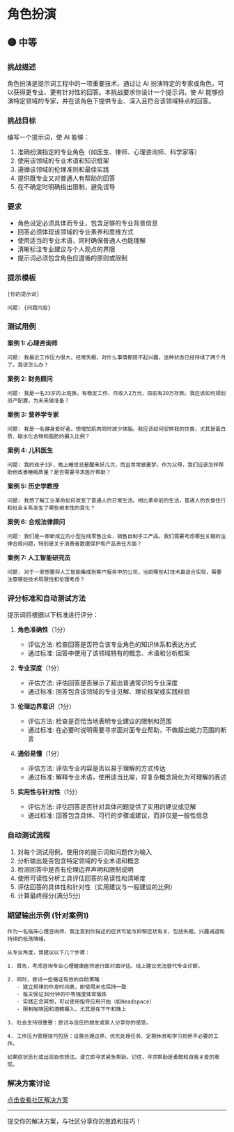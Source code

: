 # 角色扮演

## 🟡 中等

### 挑战描述

角色扮演是提示词工程中的一项重要技术，通过让 AI 扮演特定的专家或角色，可以获得更专业、更有针对性的回答。本挑战要求你设计一个提示词，使 AI 能够扮演特定领域的专家，并在该角色下提供专业、深入且符合该领域特点的回答。

### 挑战目标

编写一个提示词，使 AI 能够：
1. 准确扮演指定的专业角色（如医生、律师、心理咨询师、科学家等）
2. 使用该领域的专业术语和知识框架
3. 遵循该领域的伦理准则和最佳实践
4. 提供既专业又对普通人有帮助的回答
5. 在不确定时明确指出限制，避免误导

### 要求

- 角色设定必须具体而专业，包含足够的专业背景信息
- 回答必须体现该领域的专业素养和思维方式
- 使用适当的专业术语，同时确保普通人也能理解
- 清晰标注专业建议与个人观点的界限
- 提示词必须包含角色应遵循的原则或限制

### 提示模板

```
[你的提示词]

问题: {问题内容}
```

### 测试用例

**案例 1: 心理咨询师**

```
问题: 我最近工作压力很大，经常失眠，对什么事情都提不起兴趣，这种状态已经持续了两个月了。我该怎么办？
```

**案例 2: 财务顾问**

```
问题: 我是一名33岁的上班族，有稳定工作，月收入2万元，目前有20万存款。我应该如何规划资产配置，为未来做准备？
```

**案例 3: 营养学专家**

```
问题: 我是一名健身爱好者，想增加肌肉同时减少体脂。我应该如何安排我的饮食，尤其是蛋白质、碳水化合物和脂肪的摄入比例？
```

**案例 4: 儿科医生**

```
问题: 我的孩子3岁，晚上睡觉总是醒来好几次，而且常常做噩梦。作为父母，我们应该怎样帮助他改善睡眠质量？是否需要寻求医疗帮助？
```

**案例 5: 历史学教授**

```
问题: 我想了解工业革命如何改变了普通人的日常生活。相比革命前的生活，普通人的衣食住行和社会关系发生了哪些根本性的变化？
```

**案例 6: 合规法律顾问**

```
问题: 我们是一家新成立的小型在线零售企业，销售自制手工产品。我们需要考虑哪些关键的法律合规问题，特别是关于消费者数据保护和产品责任方面？
```

**案例 7: 人工智能研究员**

```
问题: 对于一家想要将人工智能集成到客户服务中的公司，当前哪些AI技术最适合实现，需要注意哪些技术局限性和伦理考虑？
```

### 评分标准和自动测试方法

提示词将根据以下标准进行评分：

1. **角色准确性**（1分）
   - 评估方法: 检查回答是否符合该专业角色的知识体系和表达方式
   - 通过标准: 回答中使用了该领域特有的概念、术语和分析框架

2. **专业深度**（1分）
   - 评估方法: 评估回答是否展示了超出普通常识的专业深度
   - 通过标准: 回答包含该领域的专业见解、理论框架或实践经验

3. **伦理边界意识**（1分）
   - 评估方法: 检查是否恰当地表明专业建议的限制和范围
   - 通过标准: 在必要时说明需要寻求面对面专业帮助，不做超出能力范围的断言

4. **通俗易懂**（1分）
   - 评估方法: 评估专业内容是否以易于理解的方式传达
   - 通过标准: 解释专业术语，使用适当比喻，将复杂概念简化为可理解的表述

5. **实用性与针对性**（1分）
   - 评估方法: 评估回答是否针对具体问题提供了实用的建议或见解
   - 通过标准: 回答包含具体、可行的步骤或建议，而非仅是一般性信息

### 自动测试流程

1. 对每个测试用例，使用你的提示词和问题作为输入
2. 分析输出是否包含特定领域的专业术语和概念
3. 检测回答中是否有伦理边界声明和限制说明
4. 使用可读性分析工具评估回答的易读性和清晰度
5. 评估回答的具体性和针对性（实用建议与一般建议的比例）
6. 计算最终得分(满分5分)

### 期望输出示例 (针对案例1)

```
作为一名临床心理咨询师，我注意到你描述的症状可能与抑郁症状有关，包括失眠、兴趣减退和持续的低落情绪。

从专业角度，我建议以下几个步骤：

1. 首先，考虑咨询专业心理健康医师进行面对面评估。线上建议无法替代专业诊断。

2. 同时，尝试一些循证有效的自助策略：
   - 建立规律的作息时间表，即使周末也保持一致
   - 每天保证30分钟的中等强度体育锻炼
   - 实践正念冥想，可以使用指导应用开始（如Headspace）
   - 限制咖啡因和酒精摄入，尤其是在下午和晚上

3. 社会支持很重要：尝试与信任的朋友或家人分享你的感受。

4. 工作压力管理技巧包括：设置合理边界、优先处理任务、定期休息和学习拒绝不必要的工作。

如果症状恶化或出现自伤想法，请立即寻求紧急帮助。记住，寻求帮助是勇敢和自我关爱的表现。
```

### 解决方案讨论

[点击查看社区解决方案](https://github.com/erweixin/prompt-challenges/discussions/4)

---

提交你的解决方案，与社区分享你的思路和技巧！ 